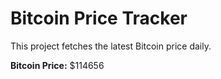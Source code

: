 # Bitcoin Price Tracker

This project fetches the latest Bitcoin price daily.

**Bitcoin Price:** $114656
